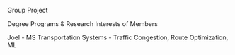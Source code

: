 Group Project

Degree Programs & Research Interests of Members

Joel - MS Transportation Systems - Traffic Congestion, Route Optimization, ML
